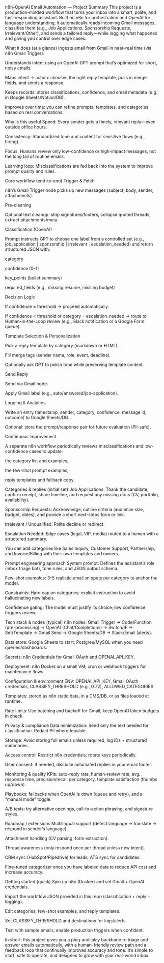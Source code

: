 n8n-OpenAI Email Automation — Project Summary
This project is a production-minded workflow that turns your inbox into a smart, polite, and fast-responding assistant. Built on n8n for orchestration and OpenAI for language understanding, it automatically reads incoming Gmail messages, classifies them (e.g., Job Applications, Sponsorship Requests, Irrelevant/Other), and sends a tailored reply—while logging what happened and giving you control over edge cases.

What it does (at a glance)
Ingests email from Gmail in near-real time (via n8n Gmail Trigger).

Understands intent using an OpenAI GPT prompt that’s optimized for short, noisy emails.

Maps intent → action: chooses the right reply template, pulls in merge fields, and sends a response.

Keeps records: stores classifications, confidence, and email metadata (e.g., in Google Sheets/Notion/DB).

Improves over time: you can refine prompts, templates, and categories based on real conversations.

Why is this useful
Speed: Every sender gets a timely, relevant reply—even outside office hours.

Consistency: Standardized tone and content for sensitive flows (e.g., hiring).

Focus: Humans review only low-confidence or high-impact messages, not the long tail of routine emails.

Learning loop: Misclassifications are fed back into the system to improve prompt quality and rules.

Core workflow (end-to-end)
Trigger & Fetch

n8n’s Gmail Trigger node picks up new messages (subject, body, sender, attachments).

Pre-cleaning

Optional text cleanup: strip signatures/footers, collapse quoted threads, extract attachments/meta.

Classification (OpenAI)

Prompt instructs GPT to choose one label from a controlled set (e.g., job_application | sponsorship | irrelevant | escalation_needed) and return structured JSON with:

category

confidence (0–1)

key_points (bullet summary)

required_fields (e.g., missing resume, missing budget)

Decision Logic

If confidence ≥ threshold → proceed automatically.

If confidence < threshold or category = escalation_needed → route to Human-in-the-Loop review (e.g., Slack notification or a Google Form queue).

Template Selection & Personalization

Pick a reply template by category (markdown or HTML).

Fill merge tags (sender name, role, event, deadline).

Optionally ask GPT to polish tone while preserving template content.

Send Reply

Send via Gmail node.

Apply Gmail label (e.g., auto/answered/job-application).

Logging & Analytics

Write an entry (timestamp, sender, category, confidence, message id, outcome) to Google Sheets/DB.

Optional: store the prompt/response pair for future evaluation (PII-safe).

Continuous Improvement

A separate n8n workflow periodically reviews misclassifications and low-confidence cases to update:

the category list and examples,

the few-shot prompt examples,

reply templates and fallback copy.

Categories & replies (initial set)
Job Applications: Thank the candidate, confirm receipt, share timeline, and request any missing docs (CV, portfolio, availability).

Sponsorship Requests: Acknowledge, outline criteria (audience size, budget, dates), and provide a short next-steps form or link.

Irrelevant / Unqualified: Polite decline or redirect.

Escalation Needed: Edge cases (legal, VIP, media) routed to a human with a structured summary.

You can add categories like Sales Inquiry, Customer Support, Partnership, and Invoice/Billing with their own templates and owners.

Prompt engineering approach
System prompt: Defines the assistant’s role (inbox triage bot), tone rules, and JSON output schema.

Few-shot examples: 3–5 realistic email snippets per category to anchor the model.

Constraints: Hard cap on categories; explicit instruction to avoid hallucinating new labels.

Confidence gating: The model must justify its choice; low confidence triggers review.

Tech stack & nodes (typical)
n8n nodes: Gmail Trigger → Code/Function (pre-processing) → OpenAI (Chat/Completions) → Switch/IF → Set/Template → Gmail Send → Google Sheets/DB → Slack/Email (alerts).

Data store: Google Sheets to start; Postgres/MySQL when you need queries/dashboards.

Secrets: n8n Credentials for Gmail OAuth and OPENAI_API_KEY.

Deployment: n8n Docker on a small VM; cron or webhook triggers for maintenance flows.

Configuration & environment
ENV: OPENAI_API_KEY, Gmail OAuth credentials, CLASSIFY_THRESHOLD (e.g., 0.72), ALLOWED_CATEGORIES.

Templates: stored as n8n static data, in a CMS/DB, or as files loaded at runtime.

Rate limits: Use batching and backoff for Gmail; keep OpenAI token budgets in check.

Privacy & compliance
Data minimization: Send only the text needed for classification. Redact PII where feasible.

Storage: Avoid storing full emails unless required; log IDs + structured summaries.

Access control: Restrict n8n credentials; rotate keys periodically.

User consent: If needed, disclose automated replies in your email footer.

Monitoring & quality
KPIs: auto-reply rate, human-review rate, avg. response time, precision/recall per category, template satisfaction (thumbs up/down).

Playbooks: fallbacks when OpenAI is down (queue and retry), and a “manual mode” toggle.

A/B tests: try alternative openings, call-to-action phrasing, and signature styles.

Roadmap / extensions
Multilingual support (detect language → translate → respond in sender’s language).

Attachment handling (CV parsing, form extraction).

Thread awareness (only respond once per thread unless new intent).

CRM sync (HubSpot/Pipedrive) for leads, ATS sync for candidates.

Fine-tuned categorizer once you have labeled data to reduce API cost and increase accuracy.

Getting started (quick)
Spin up n8n (Docker) and set Gmail + OpenAI credentials.

Import the workflow JSON provided in this repo (classification + reply + logging).

Edit categories, few-shot examples, and reply templates.

Set CLASSIFY_THRESHOLD and destinations for logs/alerts.

Test with sample emails; enable production triggers when confident.

In short: this project gives you a plug-and-play backbone to triage and answer emails automatically, with a human-friendly review path and a feedback loop that continually improves accuracy and tone. It’s simple to start, safe to operate, and designed to grow with your real-world inbox.






